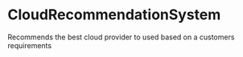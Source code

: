# CloudRecommendationSystem
Recommends the best cloud provider to used based on a customers requirements
